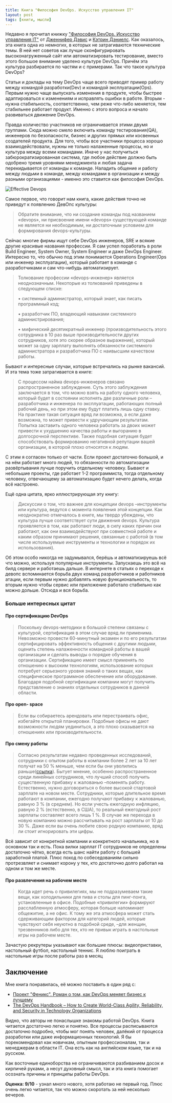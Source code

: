 ```yaml
---
title: Книга "Философия DevOps. Искусство управления IT"
layout: post
tags: [книги, мысли]
---
```


Недавно я прочитал книжку ["Философия DevOps. Искусство управления IT"](https://www.piter.com/product/filosofiya-devops-iskusstvo-upravleniya-it) от [Дженнифер Дэвис](https://www.oreilly.com/pub/au/6399) и [Кэтрин Дэниелс](https://www.oreilly.com/pub/au/6392). Как оказалось, эта книга одна из немногих, в которых не затрагиваются технические темы. В ней нет советов как лучше сконфигурировать высоконагруженный сайт или автоматизировать тестирование, вместо этого большое внимание уделено культуре DevOps. Причём эта культура разбирается по частям и с примерами. Так что такое культура DevOps? 
<!--more-->

Статьи и доклады на тему DevOps чаще всего приводят пример работу между командой разработки(Dev) и командой эксплуатации(Ops). Первым нужно чаще выпускать изменения в продукте, чтобы быстрее адаптироваться к изменениям и исправлять ошибки в работе. Вторым - нужна стабильность, соответственно, чем реже что-либо меняется, тем стабильнее работает продукт. Именно с этого вопроса и начало развиваться движение DevOps.

Правда количество участников не ограничивается этими двумя группами. Сюда можно смело включить команду тестирования(QA), инженеров по безопасности, бизнес и других прямых или косвенных создателей продукта. Для того, чтобы все участники процесса хорошо взаимодействовали, нужны не только налаженные процессы, но и культура между всеми командами. Иначе у нас получиться забюрократизированная система, где любое действие должно быть одобрено тремя уровнями менеджмента и любая задача перекидывается от команды к команде. Наладить общение и работу между людьми в команде, между командами в организации и между разными организациями - именно это ставится как философия DevOps.

![Effective Devops](/assets/img/effective-devops/cover.jpg)

Самое первое, что говорит нам книга, какие действия точно не приведут к появлению ДевОпс культуры:
> Обратите внимание, что ни создание команды под названием «devops», ни присвоение имени «devops» существующей команде не является ни необходимым, ни достаточным условием для формирования devops-культуры.

Сейчас многие фирмы ищут себе DevOps инженеров, SRE и всякие другие красивые названия профессии. Я сам успел поработать в роли Build Engineer, System Owner, System Engineer и даже DevOps Engineer. Интересно то, что обычно под этим понимается  Operations Engineer(Ops или инженер эксплуатации), который работает в команде с разработчиками и сам что-нибудь автоматизирует.

>Толкование профессии «devops-инженер» является неоднозначным. Некоторые из толкований приведены в следующем списке: 
>
> • системный администратор, который знает, как писать программный код;
>
> • разработчик ПО, владеющий навыками системного администрирования;
>
> • мифический десятикратный инженер (производительность этого сотрудника в 10 раз выше производительности других сотрудников, хотя это скорее образное выражение), который может за одну зарплату выполнять обязанности системного администратора и разработчика ПО с наивысшим качеством работы.

Бывают и интересные случаи, которые встречались на рынке вакансий. И эта тема тоже затрагивается в книге:

>С процессом найма devops-инженеров связано распространенное заблуждение. Суть этого заблуждения заключается в том, что можно взять на работу одного человека, который будет в состоянии исполнять две различные роли –разработчика и инженера по эксплуатации, работающих полный рабочий день, но при этом ему будут платить лишь одну ставку. На практике такая ситуация вряд ли возможна, а если даже возможна, то может привести к удручающим результатам. Попытка заставить одного человека работать за двоих может привести к ухудшению качества работы и выгоранию в долгосрочной перспективе. Также подобная ситуация будет способствовать формированию негативной репутации вашей организации, в которой плохо относятся к людям.

С этим я согласен только от части. Если проект достаточно большой, и на нём работает много людей, то обязанности по автоматизации развёртывания лучше поручить отдельному человеку. Бывают и небольшие проекты, где работает 1-2 программиста, тогда отдельному человеку, отвечающему за автоматизацию будет нечего делать, когда всё настроено.

Ещё одна цитата, ярко иллюстрирующая эту книгу:
>Дискуссии о том, что важнее для концепции devops –инструменты или культура, ведутся с момента появления этой концепции. Как неоднократно отмечалось в книге, мы твердо убеждены, что культура лучше соответствует сути движения devops. Культура проявляется в том, как работают люди, в силу каких причин они работают, как они взаимодействуют при совместной работе и каким образом принимают решения, связанные с работой (в том числе используемые инструменты и технологии и порядок их использования).

Об этом особо никогда не задумывался, берёшь и автоматизируешь всё что можно, используя популярные инструменты. Запускаешь это всё на билд сервере и работаешь дальше. В интернете в статьях о переходе к девопс вспоминается борьба двух команд разработчиков и работников атации, если первым нужно добавлять новую функциональность, то вторым нужно чтобы сервис или приложение работало стабильно как можно дольше. Отсюда и вся борьба.

### Больше интересных цитат

#### Про сертификацию DevOps

>Поскольку devops-методики в большой степени связаны с культурой, сертификация в этом случае вряд ли применима. Невозможно провести 60-минутный экзамен и по его результатам сертифицировать эффективность общения с другими людьми, оценить степень налаженности командной работы в вашей организации и сделать выводы о порядке обучения в организации. Сертификацию имеет смысл применять по отношению к высоким технологиям, использование которых потребует серьезного уровня знаний о таких вещах, как специфическое программное обеспечение или оборудование. Благодаря подобной сертификации компании могут получить представление о знаниях отдельных сотрудников в данной области.

#### Про open-  space
>Если вы собираетесь арендовать или перестраивать офис, избегайте открытой планировки. Подобные офисы не дают возможности людям уединиться, а это плохо сказывается на отношениях или производительности.

#### Про смену работы
>Согласно результатам недавно проведенных исследований, сотрудники с опытом работы в компании более 2 лет за 10 лет получат на 50 % меньше, чем если бы они уволились раньше([ссылка](https://www.forbes.com/video/5728140648001/#3d06b96d4ee1)). Бытует мнение, особенно распространенное среди линейных сотрудников, что лучший способ получить существенную прибавку к жалованью –поменять работу. Естественно, нужно договориться о более высокой стартовой зарплате на новом месте. Сотрудники, которые длительное время работают в компании, ежегодно получают прибавку к жалованью, равную 3 % (в среднем). Но если учесть ежегодную инфляцию, равную 2 % (естественно, в США), то реальный ежегодный рост зарплаты составляет всего лишь 1 %. В случае же перехода в новую компанию можно рассчитывать на рост зарплаты от 10 до 30 %. Даже если вы очень любите свою родную компанию, вряд ли стоит игнорировать эти цифры.

Всё зависит от конкретной компании и конкретного начальника, но в основном так и есть. Пока вилки зарплат IT сотрудников не определены достаточно чётко, всегда есть шанс найти работу с большей заработной платой. Плюс поход по собеседованиям сильно протрезвляет и снимает корону у тех, кто достаточно долго работал на одном и том же месте.

#### Про развлечения на рабочем месте
>Когда идет речь о привилегиях, мы не подразумеваем такие вещи, как холодильники для пива и столы для пинг-понга, установленные в офисе. Подобные «привилегии» формируют расслабленную атмосферу, которая больше напоминает общежитие, а не офис. К тому же эта атмосфера может стать сдерживающим фактором для категорий людей, которые чувствуют себя неуютно в подобной среде, –для женщин, трезвенников либо для тех, кто не привык играть в настольные игры на рабочем месте.

Зачастую рекрутеры указывают как большие плюсы: видеоприставки, настольный футбол, настольный теннис. Я люблю поиграть в настольные игры после работы раз в месяц

## Заключение


Мне книга понравилась, её можно поставить в один ряд с:
 - [Проект "Феникс". Роман о том, как DevOps меняет бизнес к лучшему](https://www.ozon.ru/context/detail/id/32211144/)
 - [The DevOps Handbook – How to Create World-Class Agility, Reliability, and Security in Technology Organizations](https://play.google.com/store/books/details?id=ui8hDgAAQBAJ&rdid=book-ui8hDgAAQBAJ&rdot=1&source=gbs_vpt_read&pcampaignid=books_booksearch_viewport)

Видно, что авторы не понаслышке знакомы работой DevOps. 
Книга читается достаточно легко и понятно. Все процессы расписываются достаточно подробно, чтобы мог понять человек, далёкий от процесса разработки или даже информационных технологий. Я бы порекомендовал как новичкам, опытным профессионалам, так и менеджерам в области IT. Она есть как на английском языке, так и на русском.

Как восточные единоборства не ограничиваются разбиванием досок и кирпичей руками, а несут духовный смысл, так и эта книга помогает осознать причины и принципы работы DevOps.


**Оценка: 9/10** - узнал много нового, хотя работаю не первый год. Плюс очень легко читается, так что можно скоротать за ней несколько вечеров.
